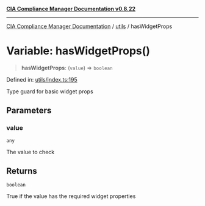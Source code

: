 [**CIA Compliance Manager Documentation v0.8.22**](../../README.md)

***

[CIA Compliance Manager Documentation](../../modules.md) / [utils](../README.md) / hasWidgetProps

# Variable: hasWidgetProps()

> **hasWidgetProps**: (`value`) => `boolean`

Defined in: [utils/index.ts:195](https://github.com/Hack23/cia-compliance-manager/blob/5eebba14bef5523072dd8c486c1cd0c7c18766fc/src/utils/index.ts#L195)

Type guard for basic widget props

## Parameters

### value

`any`

The value to check

## Returns

`boolean`

True if the value has the required widget properties
